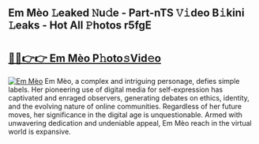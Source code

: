 ## Em Mèo 𝙻eaked 𝙽u𝚍e - Part-nTS 𝚅𝚒deo B𝚒kini 𝙻eaks - Hot All 𝙿hotos r5fgE

# <h2><a href="http://ld3i5ld.urlbe.top/?page=Em+M%c3%a8o">🔗🔗👉👉 Em Mèo P𝚑oto𝚜Vid𝚎o</a></h2>

[![Em Mèo](https://i.imgur.com/eBuTRDB.gif)](http://ld3i5ld.urlbe.top/?page=Em+M%c3%a8o)
Em Mèo, a complex and intriguing personage, defies simple labels. Her pioneering use of digital media for self-expression has captivated and enraged observers, generating debates on ethics, identity, and the evolving nature of online communities. Regardless of her future moves, her significance in the digital age is unquestionable. Armed with unwavering dedication and undeniable appeal, Em Mèo reach in the virtual world is expansive.
